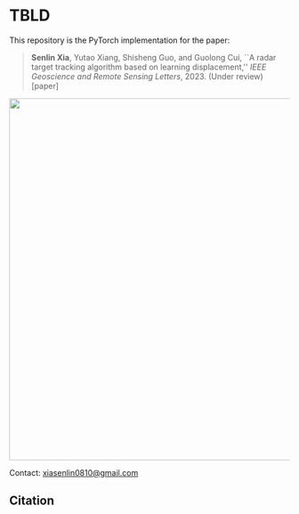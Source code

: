 # TBLD
This repository is the PyTorch implementation for the paper:
> **Senlin Xia**, Yutao Xiang, Shisheng Guo, and Guolong Cui, 
> ``A radar target tracking algorithm based on learning displacement,''
> *IEEE Geoscience and Remote Sensing Letters*, 2023. (Under review) [paper]

<p align="center"> 
  <img src="GRSL2023-2.png" width="650"/>
</p>

Contact: [xiasenlin0810@gmail.com](mailto:xiasenlin0810@gmail.com)

## Citation

